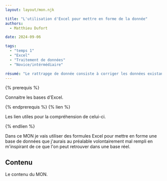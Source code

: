 ```yaml
---
layout: layout/mon.njk

title: "L'utilisation d'Excel pour mettre en forme de la donnée"
authors:
  - Matthieu Dufort

date: 2024-09-06

tags: 
  - "temps 1"
  - "Excel"
  - "Traitement de données"
  - "Novice/intérmédiaire"

résumé: "Le rattrapge de donnée consiste à corriger les données existantes d'une base afin de les aligner sur un format commun. Pour cela on utilise beaucoup Excel. Le but de se MON va être d'apprendre et de découvrir des formules Excels pour corriger des données."
---
```


{% prerequis %}

Connaitre les bases d'Excel.

{% endprerequis %}
{% lien %}

Les lien utiles pour la compréhension de celui-ci.

{% endlien %}

Dans ce MON je vais utiliser des formules Excel pour mettre en forme une base de données que j'aurais au préalable volontairement mal rempli en m'inspirant de ce que l'on peut retrouver dans une base réel.

## Contenu

Le contenu du MON.

